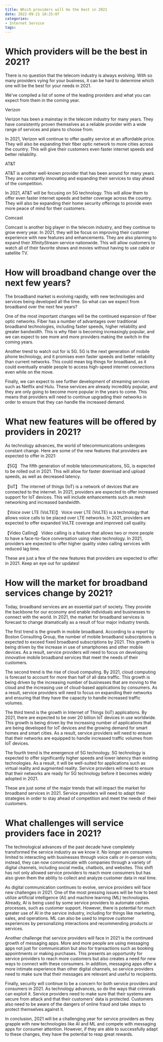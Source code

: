 ```yaml
---
title: Which providers will be the best in 2021
date: 2022-09-21 18:25:07
categories:
- Internet Service
tags:
---
```



#  Which providers will be the best in 2021?

There is no question that the telecom industry is always evolving. With so many providers vying for your business, it can be hard to determine which one will be the best for your needs in 2021.

We’ve compiled a list of some of the leading providers and what you can expect from them in the coming year.

Verizon

Verizon has been a mainstay in the telecom industry for many years. They have consistently proven themselves as a reliable provider with a wide range of services and plans to choose from.

In 2021, Verizon will continue to offer quality service at an affordable price. They will also be expanding their fiber optic network to more cities across the country. This will give their customers even faster internet speeds and better reliability.

AT&T

AT&T is another well-known provider that has been around for many years. They are constantly innovating and expanding their services to stay ahead of the competition.

In 2021, AT&T will be focusing on 5G technology. This will allow them to offer even faster internet speeds and better coverage across the country. They will also be expanding their home security offerings to provide even more peace of mind for their customers.

Comcast

Comcast is another big player in the telecom industry, and they continue to grow every year. In 2021, they will be focus on improving their customer experience with new features and enhancements. They are also planning to expand their XfinityStream service nationwide. This will allow customers to watch all of their favorite shows and movies without having to use cable or satellite TV.

#  How will broadband change over the next few years?

The broadband market is evolving rapidly, with new technologies and services being developed all the time. So what can we expect from broadband over the next few years?

One of the most important changes will be the continued expansion of fiber optic networks. Fiber has a number of advantages over traditional broadband technologies, including faster speeds, higher reliability and greater bandwidth. This is why fiber is becoming increasingly popular, and we can expect to see more and more providers making the switch in the coming years.

Another trend to watch out for is 5G. 5G is the next generation of mobile phone technology, and it promises even faster speeds and better reliability than current networks. This could mean big things for broadband, as it could eventually enable people to access high-speed internet connections even while on the move.

Finally, we can expect to see further development of streaming services such as Netflix and Hulu. These services are already incredibly popular, and they are only going to become more popular in the years to come. This means that providers will need to continue upgrading their networks in order to ensure that they can handle the increased demand.

#  What new features will be offered by providers in 2021?

As technology advances, the world of telecommunications undergoes constant change. Here are some of the new features that providers are expected to offer in 2021:

【5G】
The fifth generation of mobile telecommunications, 5G, is expected to be rolled out in 2021. This will allow for faster download and upload speeds, as well as decreased latency. 

【IoT】
The internet of things (IoT) is a network of devices that are connected to the internet. In 2021, providers are expected to offer increased support for IoT devices. This will include enhancements such as mesh networking and increased bandwidth. 

【Voice over LTE (VoLTE)】
Voice over LTE (VoLTE) is a technology that allows voice calls to be placed over LTE networks. In 2021, providers are expected to offer expanded VoLTE coverage and improved call quality. 

【Video Calling】
Video calling is a feature that allows two or more people to have a face-to-face conversation using video technology. In 2021, providers are expected to offer higher quality video calling services with reduced lag time. 

These are just a few of the new features that providers are expected to offer in 2021. Keep an eye out for updates!

#  How will the market for broadband services change by 2021?

Today, broadband services are an essential part of society. They provide the backbone for our economy and enable individuals and businesses to connect with the world. In 2021, the market for broadband services is forecast to change dramatically as a result of four major industry trends.

The first trend is the growth in mobile broadband. According to a report by Boston Consulting Group, the number of mobile broadband subscriptions is expected to exceed fixed broadband subscriptions by 2021. This growth is being driven by the increase in use of smartphones and other mobile devices. As a result, service providers will need to focus on developing innovative mobile broadband services that meet the needs of their customers.

The second trend is the rise of cloud computing. By 2021, cloud computing is forecast to account for more than half of all data traffic. This growth is being driven by the increasing number of businesses that are moving to the cloud and the increasing use of cloud-based applications by consumers. As a result, service providers will need to focus on expanding their networks and ensuring that they have the capacity to handle increased traffic volumes.

The third trend is the growth in Internet of Things (IoT) applications. By 2021, there are expected to be over 20 billion IoT devices in use worldwide. This growth is being driven by the increasing number of applications that are being developed for IoT devices and the growing demand for smart homes and smart cities. As a result, service providers will need to ensure that their networks are equipped to handle increased traffic volumes from IoT devices.

The fourth trend is the emergence of 5G technology. 5G technology is expected to offer significantly higher speeds and lower latency than existing technologies. As a result, it will be well-suited for applications such as virtual reality and augmented reality. Service providers will need to ensure that their networks are ready for 5G technology before it becomes widely adopted in 2021.

These are just some of the major trends that will impact the market for broadband services in 2021. Service providers will need to adapt their strategies in order to stay ahead of competition and meet the needs of their customers.

#  What challenges will service providers face in 2021?

The technological advances of the past decade have completely transformed the service industry as we know it. No longer are consumers limited to interacting with businesses through voice calls or in-person visits; instead, they can now communicate with companies through a variety of digital channels, including social media, chatbots, and websites. This shift has not only allowed service providers to reach more consumers but has also given them the ability to collect and analyze customer data in real time.

As digital communication continues to evolve, service providers will face new challenges in 2021. One of the most pressing issues will be how to best utilize artificial intelligence (AI) and machine learning (ML) technologies. Already, AI is being used by some service providers to automate certain processes, such as customer support. However, there is potential for much greater use of AI in the service industry, including for things like marketing, sales, and operations. ML can also be used to improve customer experiences by personalizing interactions and recommending products or services.

Another challenge that service providers will face in 2021 is the continued growth of messaging apps. More and more people are using messaging apps not just for communication but also for transactions such as booking appointments or making purchases. This presents an opportunity for service providers to reach more customers but also creates a need for new ways to connect with these consumers. In addition, messaging apps offer a more intimate experience than other digital channels, so service providers need to make sure that their messages are relevant and useful to recipients.

Finally, security will continue to be a concern for both service providers and consumers in 2021. As technology advances, so do the ways that criminals can exploit it. Service providers need to make sure that their systems are secure from attack and that their customers’ data is protected. Customers also need to be aware of the dangers of online fraud and take steps to protect themselves against it.

In conclusion, 2021 will be a challenging year for service providers as they grapple with new technologies like AI and ML and compete with messaging apps for consumer attention. However, if they are able to successfully adapt to these changes, they have the potential to reap great rewards.